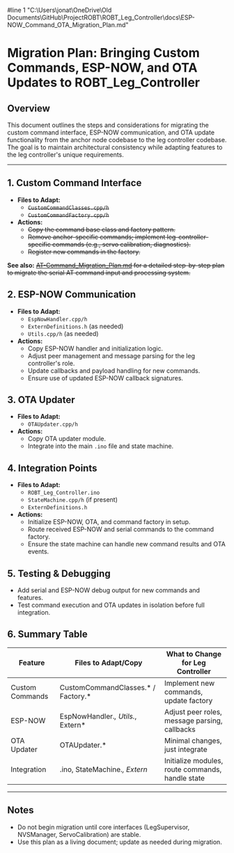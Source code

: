 #line 1 "C:\\Users\\jonat\\OneDrive\\Old Documents\\GitHub\\ProjectROBT\\ROBT_Leg_Controller\\docs\\ESP-NOW_Command_OTA_Migration_Plan.md"
# Migration Plan: Bringing Custom Commands, ESP-NOW, and OTA Updates to ROBT_Leg_Controller

## Overview
This document outlines the steps and considerations for migrating the custom command interface, ESP-NOW communication, and OTA update functionality from the anchor node codebase to the leg controller codebase. The goal is to maintain architectural consistency while adapting features to the leg controller's unique requirements.

---

## 1. Custom Command Interface
- **Files to Adapt:**
  - ~~`CustomCommandClasses.cpp/h`~~
  - ~~`CustomCommandFactory.cpp/h`~~
- **Actions:**
  - ~~Copy the command base class and factory pattern.~~
  - ~~Remove anchor-specific commands; implement leg-controller-specific commands (e.g., servo calibration, diagnostics).~~
  - ~~Register new commands in the factory.~~

**See also:** ~~[AT-Command_Migration_Plan.md](AT-Command_Migration_Plan.md) for a detailed step-by-step plan to migrate the serial AT command input and processing system.~~

## 2. ESP-NOW Communication
- **Files to Adapt:**
  - `EspNowHandler.cpp/h`
  - `ExternDefinitions.h` (as needed)
  - `Utils.cpp/h` (as needed)
- **Actions:**
  - Copy ESP-NOW handler and initialization logic.
  - Adjust peer management and message parsing for the leg controller's role.
  - Update callbacks and payload handling for new commands.
  - Ensure use of updated ESP-NOW callback signatures.

## 3. OTA Updater
- **Files to Adapt:**
  - `OTAUpdater.cpp/h`
- **Actions:**
  - Copy OTA updater module.
  - Integrate into the main `.ino` file and state machine.

## 4. Integration Points
- **Files to Adapt:**
  - `ROBT_Leg_Controller.ino`
  - `StateMachine.cpp/h` (if present)
  - `ExternDefinitions.h`
- **Actions:**
  - Initialize ESP-NOW, OTA, and command factory in setup.
  - Route received ESP-NOW and serial commands to the command factory.
  - Ensure the state machine can handle new command results and OTA events.

## 5. Testing & Debugging
- Add serial and ESP-NOW debug output for new commands and features.
- Test command execution and OTA updates in isolation before full integration.

## 6. Summary Table
| Feature         | Files to Adapt/Copy                | What to Change for Leg Controller                |
|-----------------|-----------------------------------|--------------------------------------------------|
| Custom Commands | CustomCommandClasses.* / Factory.* | Implement new commands, update factory           |
| ESP-NOW         | EspNowHandler.*, Utils.*, Extern*  | Adjust peer roles, message parsing, callbacks    |
| OTA Updater     | OTAUpdater.*                      | Minimal changes, just integrate                  |
| Integration     | .ino, StateMachine.*, Extern*      | Initialize modules, route commands, handle state |

---

## Notes
- Do not begin migration until core interfaces (LegSupervisor, NVSManager, ServoCalibration) are stable.
- Use this plan as a living document; update as needed during migration.
